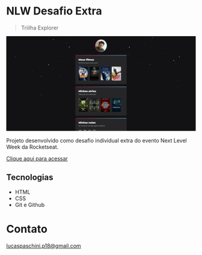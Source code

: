 # NLW Desafio Extra

>Triilha Explorer

![preview](github/preview.png)

Projeto desenvolvido como desafio individual extra do evento Next Level Week da Rocketseat.

[Clique aqui para acessar](https://lpaschini.github.io/desafio-nlw/)

## Tecnologias 

- HTML
- CSS
- Git e Github

# Contato

lucaspaschini.p18@gmail.com